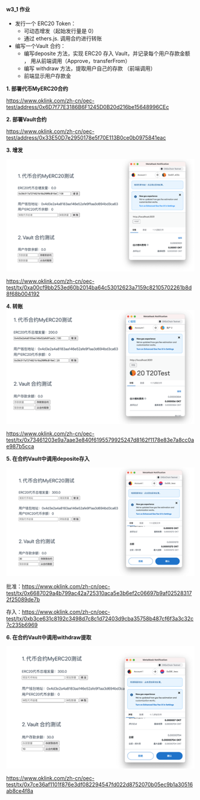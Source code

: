 #### **w3_1 作业**

* 发⾏⼀个 ERC20 Token： 
  * 可动态增发（起始发⾏量是 0） 
  * 通过 ethers.js. 调⽤合约进⾏转账
* 编写⼀个Vault 合约：
  * 编写deposite ⽅法，实现 ERC20 存⼊ Vault，并记录每个⽤户存款⾦额 ， ⽤从前端调⽤（Approve，transferFrom） 
  * 编写 withdraw ⽅法，提取⽤户⾃⼰的存款 （前端调⽤）
  * 前端显示⽤户存款⾦





**1. 部署代币MyERC20合约**

https://www.oklink.com/zh-cn/oec-test/address/0x6D7f77E3186B6F1245D0B20d216be15648996CEc


**2. 部署Vault合约**

https://www.oklink.com/zh-cn/oec-test/address/0x33E50D7e2950178e5f70E113B0ce0b0975841eac


**3. 增发**

![w3_1_1.png](w3_1.resources/w3_1_1.png)

https://www.oklink.com/zh-cn/oec-test/tx/0xa00cf9bb253ed60b2014ba64c53012623a7159c82105702261b8d8f68b004192



**4. 转账**
![w3_1_2.png](w3_1.resources/w3_1_2.png)

https://www.oklink.com/zh-cn/oec-test/tx/0x73461203e9a7aae3e840f6195579925247d8162f1178e83e7a8cc0ae987b5cca


**5. 在合约Vault中调用deposite存入**

![w3_1_3.png](w3_1.resources/w3_1_3.png)

批准：https://www.oklink.com/zh-cn/oec-test/tx/0x6687029a4b799ac42a725310aca5e3b6ef2c06697b9af025283172f25089de7b

存入：https://www.oklink.com/zh-cn/oec-test/tx/0xb3ce631c8192c3498d7c8c1d72403d9cba35758b487cf6f3a3c32c7c235b6969

**6. 在合约Vault中调用withdraw提取**

![w3_1_4.png](w3_1.resources/w3_1_4.png)

https://www.oklink.com/zh-cn/oec-test/tx/0x7ce36af1101f876e3df082294547fd022d8752070b05ec9b1a30516ab8ce4f8a